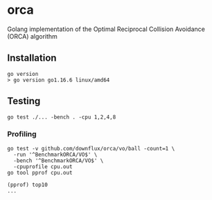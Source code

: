 # orca
Golang implementation of the Optimal Reciprocal Collision Avoidance (ORCA) algorithm

## Installation

```
go version
> go version go1.16.6 linux/amd64
```

## Testing

```
go test ./... -bench . -cpu 1,2,4,8
```

### Profiling

```
go test -v github.com/downflux/orca/vo/ball -count=1 \
  -run '^BenchmarkORCA/VO$' \
  -bench '^BenchmarkORCA/VO$' \
  -cpuprofile cpu.out
go tool pprof cpu.out
```

```
(pprof) top10
...
```
